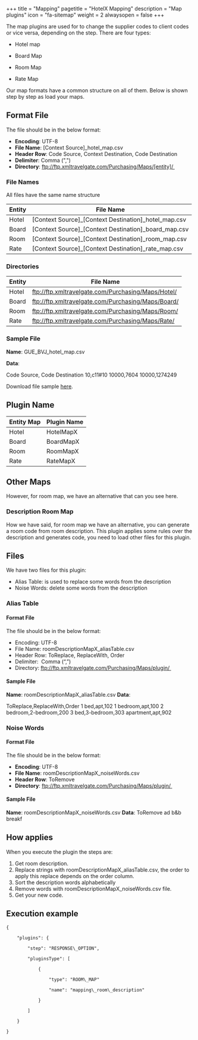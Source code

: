 +++
title = "Mapping"
pagetitle = "HotelX Mapping"
description = "Map plugins"
icon = "fa-sitemap"
weight = 2
alwaysopen = false
+++

The map plugins are used for to change the supplier codes to client codes or vice versa, depending on the step. There are four types:

* Hotel map 

* Board Map 

* Room Map 

* Rate Map 

Our map formats have a common structure on all of them. Below is shown step by step as load your maps.


## Format File

The file should be in the below format:

* **Encoding**: UTF-8
* **File Name**: [Context Source]_hotel_map.csv
* **Header Row**: Code Source, Context Destination, Code Destination
* **Delimiter**: Comma (",")
* **Directory**: ftp://ftp.xmltravelgate.com/Purchasing/Maps/[entity]/ 

### File Names

All files have the same name structure

|Entity|File Name|
|---|----|
|Hotel|[Context Source]\_[Context Destination]\_hotel\_map.csv|
|Board|[Context Source]\_[Context Destination]\_board\_map.csv|
|Room|[Context Source]\_[Context Destination]\_room\_map.csv|
|Rate|[Context Source]\_[Context Destination]\_rate\_map.csv|

### Directories

|Entity|File Name|
|---|---|
|Hotel|ftp://ftp.xmltravelgate.com/Purchasing/Maps/Hotel/|
|Board|ftp://ftp.xmltravelgate.com/Purchasing/Maps/Board/|
|Room|ftp://ftp.xmltravelgate.com/Purchasing/Maps/Room/|
|Rate|ftp://ftp.xmltravelgate.com/Purchasing/Maps/Rate/|

### Sample File

**Name**: GUE\_BVJ\_hotel\_map.csv

**Data**:

Code Source, Code Destination
10,c11\#10
10000,7604
10000,1274249

Download file sample [here](../sample.csv).

## Plugin Name

|Entity Map|Plugin Name|
|---|---|
|Hotel|HotelMapX|
|Board|BoardMapX|
|Room|RoomMapX|
|Rate|RateMapX|

## Other Maps

However, for room map, we have an alternative that can you see here.

### Description Room Map

How we have said, for room map we have an alternative, you can generate a room code from room description. This plugin applies some rules over the description and generates code, you need to load other files for this plugin.

## Files

We have two files for this plugin:

* Alias Table: is used to replace some words from the description 
* Noise Words: delete some words from the description 

### Alias Table

#### Format File

The file should be in the below format:

* Encoding: UTF-8 
* File Name: roomDescriptionMapX\_aliasTable.csv 
* Header Row: ToReplace, ReplaceWith, Order 
* Delimiter:  Comma (“,”) 
* Directory: ftp://ftp.xmltravelgate.com/Purchasing/Maps/plugin/ 

#### Sample File

**Name**: roomDescriptionMapX\_aliasTable.csv
**Data**:

ToReplace,ReplaceWith,Order
1 bed,apt,102
1 bedroom,apt,100
2 bedroom,2-bedroom,200
3 bed,3-bedroom,303
apartment,apt,902

### Noise Words

#### Format File

The file should be in the below format:

* **Encoding**: UTF-8 
* **File Name**: roomDescriptionMapX\_noiseWords.csv 
* **Header Row**: ToRemove 
* **Directory**: ftp://ftp.xmltravelgate.com/Purchasing/Maps/plugin/ 

#### Sample File

**Name**: roomDescriptionMapX\_noiseWords.csv
**Data**:
ToRemove
ad
b&b
breakf

## How applies

When you execute the plugin the steps are:

1. Get room description.
1. Replace strings with roomDescriptionMapX\_aliasTable.csv, the order to apply this replace depends on the order column.
1. Sort the description words alphabetically 
1. Remove words with roomDescriptionMapX\_noiseWords.csv file. 
1. Get your new code. 

## Execution example

```
{

    "plugins": {

        "step": "RESPONSE\_OPTION",

        "pluginsType": [

            {

                "type": "ROOM\_MAP"

                "name": "mapping\_room\_description"

            }

        ]

    }

}
```
